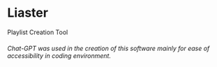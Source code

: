 # Liaster
Playlist Creation Tool
###### Chat-GPT was used in the creation of this software mainly for ease of accessibility in coding environment.

